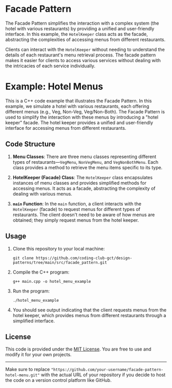 
# Facade Pattern 

The Facade Pattern simplifies the interaction with a complex system (the hotel with various restaurants) by providing a unified and user-friendly interface. In this example, the `HotelKeeper` class acts as the facade, abstracting the complexities of accessing menus from different restaurants.

Clients can interact with the `HotelKeeper` without needing to understand the details of each restaurant's menu retrieval process. The facade pattern makes it easier for clients to access various services without dealing with the intricacies of each service individually.

# Example: Hotel Menus

This is a C++ code example that illustrates the Facade Pattern. In this example, we simulate a hotel with various restaurants, each offering different menus (e.g., Veg, Non-Veg, Veg/Non-Both). The Facade Pattern is used to simplify the interaction with these menus by introducing a "hotel keeper" facade. The hotel keeper provides a unified and user-friendly interface for accessing menus from different restaurants.

## Code Structure

1. **Menu Classes**: There are three menu classes representing different types of restaurants—`VegMenu`, `NonVegMenu`, and `VegNonBothMenu`. Each class provides a method to retrieve the menu items specific to its type.

2. **HotelKeeper (Facade) Class**: The `HotelKeeper` class encapsulates instances of menu classes and provides simplified methods for accessing menus. It acts as a facade, abstracting the complexity of dealing with various menus.

3. **`main` Function**: In the `main` function, a client interacts with the `HotelKeeper` (facade) to request menus for different types of restaurants. The client doesn't need to be aware of how menus are obtained; they simply request menus from the hotel keeper.

## Usage

1. Clone this repository to your local machine:

    ```shell
   git clone https://github.com/coding-club-gct/design-patterns/tree/main/src/facade_pattern.git
   ```

2. Compile the C++ program:

   ```shell
   g++ main.cpp -o hotel_menu_example
   ```

3. Run the program:

   ```shell
   ./hotel_menu_example
   ```

4. You should see output indicating that the client requests menus from the hotel keeper, which provides menus from different restaurants through a simplified interface.



## License

This code is provided under the [MIT License](LICENSE). You are free to use and modify it for your own projects.

---

Make sure to replace `"https://github.com/your-username/facade-pattern-hotel-menu.git"` with the actual URL of your repository if you decide to host the code on a version control platform like GitHub.